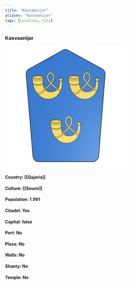 ```yaml
---
title: "Kasvaanijar"
aliases: "Kasvaanijar"
tags: [Location, City]
---
```

### Kasvaanijar
![](attachment/51f9ba6236d1c93671705655299ea873.svg)

#### Country: [[Qajaria]]

#### Culture: [[Soumi]]

#### Population: 1.991

#### Citadel: Yes

#### Capital: false

#### Port: No

#### Plaza: No

#### Walls: No

#### Shanty: No

#### Temple: No

